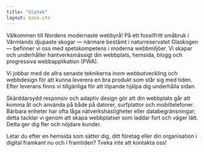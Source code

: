 ```yaml
---
title: "Glatek"
layout: base.vto
---
```


Välkommen till Nordens modernaste webbyrå! På ett fossilfritt småbruk i Värmlands djupaste skogar — närmare bestämt i naturreservatet Glaskogen — befinner vi oss med spetskompetens i moderna webbmiljöer. Vi skapar och underhåller hantverksmässigt din webbplats, hemsida, blogg och progressiva webbapplikation (PWA).

Vi jobbar med de allra senaste teknikerna inom webbutveckling och webbdesign för att kunna leverera en bra produkt som står sig med tiden. Efter leverans finns vi tillgänliga för att löpande hjälpa dig underhålla sidan.

Skärddarsydd responsiv och adaptiv design gör att din webbplats går att komma åt och använda på både på datorer, surfplattor och mobiltelefoner. Bärbara enheter har ofta låga nätverkshastigheter eller databegränsningar; detta tacklar vi genom att skapa webbplatser som laddar fort och väger lätt. Detta ger dig fler och nöjdare kunder.

Letar du efter en hemsida som sätter dig, ditt företag eller din organisation i digital framkant nu och i framtiden? Tveka inte att kontakta oss!
